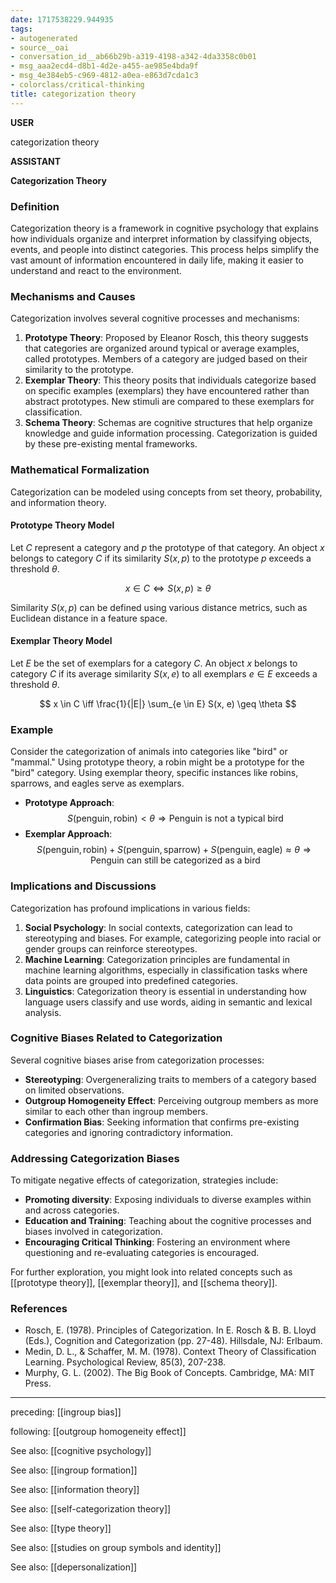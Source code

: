 ```yaml
---
date: 1717538229.944935
tags:
- autogenerated
- source__oai
- conversation_id__ab66b29b-a319-4198-a342-4da3358c0b01
- msg_aaa2ecd4-d8b1-4d2e-a455-ae985e4bda9f
- msg_4e384eb5-c969-4812-a0ea-e863d7cda1c3
- colorclass/critical-thinking
title: categorization theory
---
```


**USER**

categorization theory


**ASSISTANT**

**Categorization Theory**

### Definition
Categorization theory is a framework in cognitive psychology that explains how individuals organize and interpret information by classifying objects, events, and people into distinct categories. This process helps simplify the vast amount of information encountered in daily life, making it easier to understand and react to the environment.

### Mechanisms and Causes
Categorization involves several cognitive processes and mechanisms:

1. **Prototype Theory**: Proposed by Eleanor Rosch, this theory suggests that categories are organized around typical or average examples, called prototypes. Members of a category are judged based on their similarity to the prototype.
2. **Exemplar Theory**: This theory posits that individuals categorize based on specific examples (exemplars) they have encountered rather than abstract prototypes. New stimuli are compared to these exemplars for classification.
3. **Schema Theory**: Schemas are cognitive structures that help organize knowledge and guide information processing. Categorization is guided by these pre-existing mental frameworks.

### Mathematical Formalization
Categorization can be modeled using concepts from set theory, probability, and information theory.

#### Prototype Theory Model
Let $C$ represent a category and $p$ the prototype of that category. An object $x$ belongs to category $C$ if its similarity $S(x, p)$ to the prototype $p$ exceeds a threshold $\theta$.

$$
x \in C \iff S(x, p) \geq \theta
$$

Similarity $S(x, p)$ can be defined using various distance metrics, such as Euclidean distance in a feature space.

#### Exemplar Theory Model
Let $E$ be the set of exemplars for a category $C$. An object $x$ belongs to category $C$ if its average similarity $S(x, e)$ to all exemplars $e \in E$ exceeds a threshold $\theta$.

$$
x \in C \iff \frac{1}{|E|} \sum_{e \in E} S(x, e) \geq \theta
$$

### Example
Consider the categorization of animals into categories like "bird" or "mammal." Using prototype theory, a robin might be a prototype for the "bird" category. Using exemplar theory, specific instances like robins, sparrows, and eagles serve as exemplars.

- **Prototype Approach**:
  $$ S(\text{penguin}, \text{robin}) < \theta \Rightarrow \text{Penguin is not a typical bird} $$
- **Exemplar Approach**:
  $$ S(\text{penguin}, \text{robin}) + S(\text{penguin}, \text{sparrow}) + S(\text{penguin}, \text{eagle}) \approx \theta \Rightarrow \text{Penguin can still be categorized as a bird} $$

### Implications and Discussions
Categorization has profound implications in various fields:

1. **Social Psychology**: In social contexts, categorization can lead to stereotyping and biases. For example, categorizing people into racial or gender groups can reinforce stereotypes.
2. **Machine Learning**: Categorization principles are fundamental in machine learning algorithms, especially in classification tasks where data points are grouped into predefined categories.
3. **Linguistics**: Categorization theory is essential in understanding how language users classify and use words, aiding in semantic and lexical analysis.

### Cognitive Biases Related to Categorization
Several cognitive biases arise from categorization processes:

- **Stereotyping**: Overgeneralizing traits to members of a category based on limited observations.
- **Outgroup Homogeneity Effect**: Perceiving outgroup members as more similar to each other than ingroup members.
- **Confirmation Bias**: Seeking information that confirms pre-existing categories and ignoring contradictory information.

### Addressing Categorization Biases
To mitigate negative effects of categorization, strategies include:

- **Promoting diversity**: Exposing individuals to diverse examples within and across categories.
- **Education and Training**: Teaching about the cognitive processes and biases involved in categorization.
- **Encouraging Critical Thinking**: Fostering an environment where questioning and re-evaluating categories is encouraged.

For further exploration, you might look into related concepts such as [[prototype theory]], [[exemplar theory]], and [[schema theory]].

### References
- Rosch, E. (1978). Principles of Categorization. In E. Rosch & B. B. Lloyd (Eds.), Cognition and Categorization (pp. 27-48). Hillsdale, NJ: Erlbaum.
- Medin, D. L., & Schaffer, M. M. (1978). Context Theory of Classification Learning. Psychological Review, 85(3), 207-238.
- Murphy, G. L. (2002). The Big Book of Concepts. Cambridge, MA: MIT Press.


---

preceding: [[ingroup bias]]  


following: [[outgroup homogeneity effect]]

See also: [[cognitive psychology]]


See also: [[ingroup formation]]


See also: [[information theory]]


See also: [[self-categorization theory]]


See also: [[type theory]]


See also: [[studies on group symbols and identity]]


See also: [[depersonalization]]